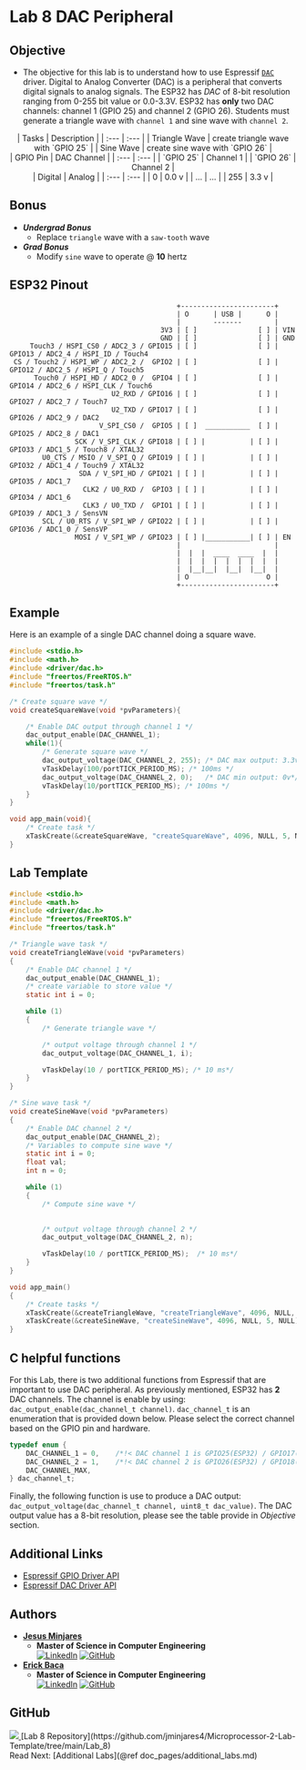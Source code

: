 # Lab 8 DAC Peripheral

## Objective

* The objective for this lab is to understand how to use Espressif [`DAC`](https://docs.espressif.com/projects/esp-idf/en/latest/esp32/api-reference/peripherals/dac.html) driver. Digital to Analog Converter (DAC) is a peripheral that converts digital signals to analog signals. The ESP32 has *DAC* of 8-bit resolution ranging from 0-255 bit value or 0.0-3.3V. ESP32 has **only** two DAC channels: channel 1 (GPIO 25) and channel 2 (GPIO 26). Students must generate a triangle wave with `channel 1` and sine wave with `channel 2`.

<div align='center'>
| Tasks         |   Description                       |
| :---          |   :---                              |
| Triangle Wave | create triangle wave with `GPIO 25` |
| Sine Wave     | create sine wave with `GPIO 26`     |
<br>
| GPIO Pin | DAC Channel   |
| :---     | :---          |
| `GPIO 25`  | Channel 1   |
| `GPIO 26`  | Channel 2   | 
<br>
| Digital   | Analog    |
| :---      | :---      |
| 0         | 0.0 v     |
| ...       | ...       |
| 255       | 3.3 v     |
</div>

## Bonus
- ***Undergrad Bonus***
  - Replace `triangle` wave with a `saw-tooth` wave
- ***Grad Bonus***
  - Modify `sine` wave to operate @ **10** hertz

## ESP32 Pinout
~~~
                                         +-----------------------+
                                         | O      | USB |      O |
                                         |        -------        |
                                     3V3 | [ ]               [ ] | VIN
                                     GND | [ ]               [ ] | GND
     Touch3 / HSPI_CS0 / ADC2_3 / GPIO15 | [ ]               [ ] | GPIO13 / ADC2_4 / HSPI_ID / Touch4
 CS / Touch2 / HSPI_WP / ADC2_2 /  GPIO2 | [ ]               [ ] | GPIO12 / ADC2_5 / HSPI_Q / Touch5
      Touch0 / HSPI_HD / ADC2_0 /  GPIO4 | [ ]               [ ] | GPIO14 / ADC2_6 / HSPI_CLK / Touch6
                         U2_RXD / GPIO16 | [ ]               [ ] | GPIO27 / ADC2_7 / Touch7
                         U2_TXD / GPIO17 | [ ]               [ ] | GPIO26 / ADC2_9 / DAC2
                      V_SPI_CS0 /  GPIO5 | [ ]  ___________  [ ] | GPIO25 / ADC2_8 / DAC1
                SCK / V_SPI_CLK / GPIO18 | [ ] |           | [ ] | GPIO33 / ADC1_5 / Touch8 / XTAL32
        U0_CTS / MSIO / V_SPI_Q / GPIO19 | [ ] |           | [ ] | GPIO32 / ADC1_4 / Touch9 / XTAL32
                 SDA / V_SPI_HD / GPIO21 | [ ] |           | [ ] | GPIO35 / ADC1_7 
                  CLK2 / U0_RXD /  GPIO3 | [ ] |           | [ ] | GPIO34 / ADC1_6 
                  CLK3 / U0_TXD /  GPIO1 | [ ] |           | [ ] | GPIO39 / ADC1_3 / SensVN 
        SCL / U0_RTS / V_SPI_WP / GPIO22 | [ ] |           | [ ] | GPIO36 / ADC1_0 / SensVP 
                MOSI / V_SPI_WP / GPIO23 | [ ] |___________| [ ] | EN 
                                         |                       |
                                         |  |  |  ____  ____  |  |
                                         |  |  |  |  |  |  |  |  |
                                         |  |__|__|  |__|  |__|  |
                                         | O                   O |
                                         +-----------------------+
~~~

## Example
Here is an example of a single DAC channel doing a square wave.
~~~c
#include <stdio.h>
#include <math.h>
#include <driver/dac.h>
#include "freertos/FreeRTOS.h"
#include "freertos/task.h"

/* Create square wave */
void createSquareWave(void *pvParameters){

    /* Enable DAC output through channel 1 */
    dac_output_enable(DAC_CHANNEL_1);
    while(1){
        /* Generate square wave */
        dac_output_voltage(DAC_CHANNEL_2, 255); /* DAC max output: 3.3v */
        vTaskDelay(100/portTICK_PERIOD_MS); /* 100ms */
        dac_output_voltage(DAC_CHANNEL_2, 0);   /* DAC min output: 0v*/
        vTaskDelay(10/portTICK_PERIOD_MS); /* 100ms */
    }
}

void app_main(void){
    /* Create task */
    xTaskCreate(&createSquareWave, "createSquareWave", 4096, NULL, 5, NULL);
}
~~~

## Lab Template
~~~c
#include <stdio.h>
#include <math.h>
#include <driver/dac.h>
#include "freertos/FreeRTOS.h"
#include "freertos/task.h"

/* Triangle wave task */
void createTriangleWave(void *pvParameters)
{
    /* Enable DAC channel 1 */
    dac_output_enable(DAC_CHANNEL_1);
    /* create variable to store value */
    static int i = 0;

    while (1)
    {
        /* Generate triangle wave */

        /* output voltage through channel 1 */
        dac_output_voltage(DAC_CHANNEL_1, i);

        vTaskDelay(10 / portTICK_PERIOD_MS); /* 10 ms*/
    }
}

/* Sine wave task */
void createSineWave(void *pvParameters)
{
    /* Enable DAC channel 2 */
    dac_output_enable(DAC_CHANNEL_2);
    /* Variables to compute sine wave */
    static int i = 0;
    float val;
    int n = 0;

    while (1)
    {
        /* Compute sine wave */
        

        /* output voltage through channel 2 */
        dac_output_voltage(DAC_CHANNEL_2, n);

        vTaskDelay(10 / portTICK_PERIOD_MS);  /* 10 ms*/
    }
}

void app_main()
{
    /* Create tasks */
    xTaskCreate(&createTriangleWave, "createTriangleWave", 4096, NULL, 5, NULL);
    xTaskCreate(&createSineWave, "createSineWave", 4096, NULL, 5, NULL);
}
~~~

## C helpful functions

For this Lab, there is two additional functions from Espressif that are important to use DAC peripheral. 
As previously mentioned, ESP32 has **2** DAC channels. The channel is enable by using: `dac_output_enable(dac_channel_t channel)`. `dac_channel_t` is an enumeration that is provided down below. Please select the correct channel based on the GPIO pin and hardware. 
~~~c
typedef enum {
    DAC_CHANNEL_1 = 0,    /*!< DAC channel 1 is GPIO25(ESP32) / GPIO17(ESP32S2) */
    DAC_CHANNEL_2 = 1,    /*!< DAC channel 2 is GPIO26(ESP32) / GPIO18(ESP32S2) */
    DAC_CHANNEL_MAX,
} dac_channel_t;
~~~
Finally, the following function is use to produce a DAC output: `dac_output_voltage(dac_channel_t channel, uint8_t dac_value)`. The DAC output value has a 8-bit resolution, please see the table provide in *Objective* section. 

## Additional Links
* [Espressif GPIO Driver API](https://docs.espressif.com/projects/esp-idf/en/latest/esp32/api-reference/peripherals/gpio.html#)
* [Espressif DAC Driver API](https://docs.espressif.com/projects/esp-idf/en/latest/esp32/api-reference/peripherals/dac.html)

## Authors
* [**Jesus Minjares**](https://github.com/jminjares4)
  * **Master of Science in Computer Engineering** <br>
    [![LinkedIn](https://img.shields.io/badge/LinkedIn-0077B5?style=for-the-badge&logo=linkedin&logoColor=white&style=flat)](https://www.linkedin.com/in/jesusminjares/) [![GitHub](https://img.shields.io/badge/GitHub-100000?style=for-the-badge&logo=github&logoColor=white&style=flat)](https://github.com/jminjares4)
* [**Erick Baca**](https://github.com/eabaca2419)
  * **Master of Science in Computer Engineering** <br>
    [![LinkedIn](https://img.shields.io/badge/LinkedIn-0077B5?style=for-the-badge&logo=linkedin&logoColor=white&style=flat)](https://www.linkedin.com/in/erick-baca/) [![GitHub](https://img.shields.io/badge/GitHub-100000?style=for-the-badge&logo=github&logoColor=white&style=flat)](https://github.com/eabaca2419)


## GitHub
<div align='left'>
 <a href="https://github.com/jminjares4/Microprocessor-2-Lab-Template/tree/main/Lab_8">
 <img src="github.png">
 </a>
[Lab 8 Repository](https://github.com/jminjares4/Microprocessor-2-Lab-Template/tree/main/Lab_8)
</div>

<span class="next_section_button">
Read Next: [Additional Labs](@ref doc_pages/additional_labs.md)
</span>